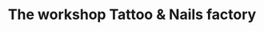 ---
title: "The workshop Tattoo & Nails factory"
url: /saint-sever/the-workshop-tattoo-et-nails-factory-rue-du-bellocq/
shop: tatouage
---